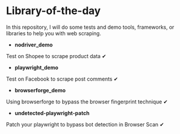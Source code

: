 # Library-of-the-day
In this repository, I will do some tests and demo tools, frameworks, or libraries to help you with web scraping.

* **nodriver_demo**
  
Test on Shopee to scrape product data ✔
* **playwright_demo**

Test on Facebook to scrape post comments ✔

* **browserforge_demo**

Using browserforge to bypass the browser fingerprint technique ✔

* **undetected-playwright-patch**

Patch your playwright to bypass bot detection in Browser Scan ✔
